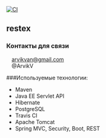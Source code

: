 [![CI](https://github.com/ArvikVan/restex/actions/workflows/Createmain.yml/badge.svg?branch=master)](https://github.com/ArvikVan/restex/actions/workflows/Createmain.yml)
## restex

### Контакты для связи<br>
<img src="https://img.icons8.com/clouds/100/000000/gmail-new.png" width="10"/> arvikvan@gmail.com<br>
<img src="https://img.icons8.com/color/100/000000/telegram-app--v2.png" width="10"/> @ArvikV

###Используемые технологии:
- Maven
- Java EE Servlet API
- Hibernate
- PostgreSQL
- Travis CI
- Apache Tomcat
- Spring MVC, Security, Boot, REST


